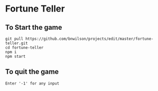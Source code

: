 # Fortune Teller

## To Start the game
``` shell
git pull https://github.com/bnwilson/projects/edit/master/fortune-teller.git
cd fortune-teller
npm i
npm start 
```

## To quit the game
``` shell
Enter '-1' for any input
```
